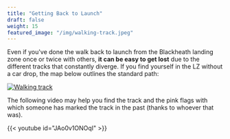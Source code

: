 ```yaml
---
title: "Getting Back to Launch"
draft: false
weight: 15
featured_image: "/img/walking-track.jpeg"
---
```


Even if you've done the walk back to launch from the Blackheath landing zone once or twice with others, **it can be easy to get lost** due to the different tracks that constantly diverge. If you find yourself in the LZ without a car drop, the map below outlines the standard path:

[![Walking track](/img/walking-track.jpeg)](/img/walking-track.jpeg)

The following video may help you find the track and the pink flags with which someone has marked the track in the past (thanks to whoever that was).

{{< youtube id="JAo0v1ONOqI" >}}
